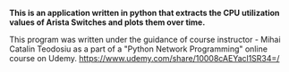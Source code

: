 **This is an application written in python that extracts the CPU utilization values of Arista Switches and plots them over time.**

This program was written under the guidance of course instructor - Mihai Catalin Teodosiu as a part of a "Python Network Programming" online course on Udemy.
https://www.udemy.com/share/10008cAEYacl1SR34=/
